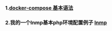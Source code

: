 ### 1.[docker-compose 基本语法](https://github.com/ericivan/docker-compose-/blob/master/src/docker-compose.md)

###  2.我的一个lnmp基本php环境配置例子 [lnmp](https://github.com/ericivan/docker_lnmp)